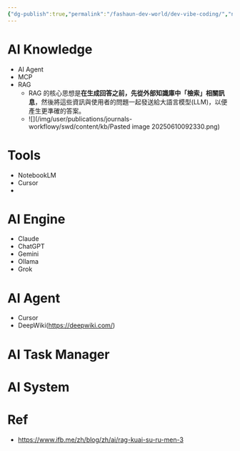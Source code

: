 ```yaml
---
{"dg-publish":true,"permalink":"/fashaun-dev-world/dev-vibe-coding/","noteIcon":""}
---
```



# AI Knowledge
- AI Agent 
- MCP
- RAG 
	- RAG 的核心思想是**在生成回答之前，先從外部知識庫中「檢索」相關訊息**，然後將這些資訊與使用者的問題一起發送給大語言模型(LLM)，以便產生更準確的答案。
	- ![](/img/user/publications/journals-workflowy/swd/content/kb/Pasted image 20250610092330.png)


# Tools 
- NotebookLM
- Cursor 
- 

# AI Engine
- Claude
- ChatGPT
- Gemini 
- Ollama
- Grok
# AI Agent
- Cursor
- DeepWiki(https://deepwiki.com/)


# AI Task Manager 


# AI System



# Ref
- https://www.ifb.me/zh/blog/zh/ai/rag-kuai-su-ru-men-3